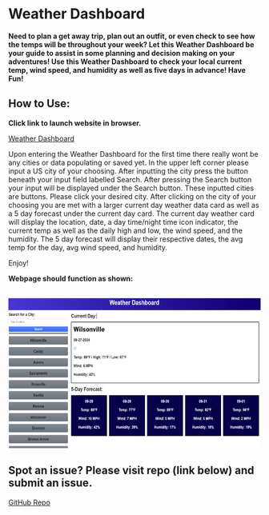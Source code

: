 # Weather Dashboard

<strong> Need to plan a get away trip, plan out an outfit, or even check to see how the temps will be throughout your week?  Let this Weather Dashboard be your guide to assist in some planning and decision making on your adventures!  Use this Weather Dashboard to check your local current temp, wind speed, and humidity as well as five days in advance!  Have Fun! </strong>

## How to Use: 

<strong>Click link to launch website in browser.</strong>

[Weather Dashboard](https://xchrisxwilliamsx.github.io/weather-dashboard)

<p> Upon entering the Weather Dashboard for the first time there really wont be any cities or data populating or saved yet.  In the upper left corner please input a US city of your choosing.  After inputting the city press the button beneath your input field labelled Search.  After pressing the Search button your input will be displayed under the Search button.  These inputted cities are buttons.  Please click your desired city.  After clicking on the city of your choosing you are met with a larger current day weather data card as well as a 5 day forecast under the current day card.  The current day weather card will display the location, date, a day time/night time icon indicator, the current temp as well as the daily high and low, the wind speed, and the humidity.  The 5 day forecast will display their respective dates, the avg temp for the day, avg wind speed, and humidity. 

<p> Enjoy!

<br>

<strong>Webpage should function as shown:</strong>

<br>

<img src="./assets/media/weatherDashboardReadMERender.png" width="600" height="300" alt="webpage render picture">

## Spot an issue?  Please visit repo (link below) and submit an issue.

[GitHub Repo](https://github.com/xChrisxWilliamsx/weather-dashboard)